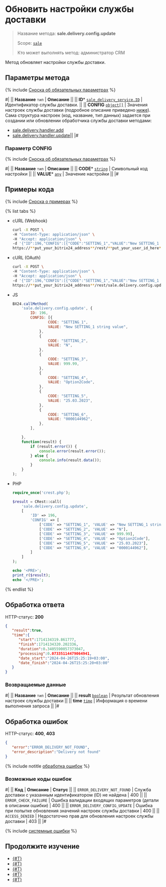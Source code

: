 # Обновить настройки службы доставки

> Название метода: **sale.delivery.config.update**
>
> Scope: [`sale`](../../../scopes/permissions.md)
>
> Кто может выполнять метод: администратор CRM

Метод обновляет настройки службы доставки. 

## Параметры метода

{% include [Сноска об обязательных параметрах](../../../../_includes/required.md) %}

#|
|| **Название**
`тип` | **Описание** ||
|| **ID***
[`sale_delivery_service.ID`](../../data-types.md) | Идентификатор службы доставки.
 ||
|| **CONFIG**
[`object[]`](../../../data-types.md) | Значения настроек службы доставки (подробное описание приведено [ниже](#parametr-config)).
Сама структура настроек (код, название, тип данных) задается при создании или обновлении обработчика службы доставки методами:
- [sale.delivery.handler.add](../handler/sale-delivery-handler-add.md)
- [sale.delivery.handler.update](../handler/sale-delivery-handler-update.md)||
|#

### Параметр CONFIG

{% include [Сноска об обязательных параметрах](../../../../_includes/required.md) %}

#|
|| **Название**
`тип` | **Описание** ||
|| **CODE***
[`string`](../../../data-types.md) | Символьный код настройки ||
|| **VALUE***
[`any`](../../../data-types.md) | Значение настройки ||
|#

## Примеры кода

{% include [Сноска о примерах](../../../../_includes/examples.md) %}

{% list tabs %}

- cURL (Webhook)

    ```bash
    curl -X POST \
    -H "Content-Type: application/json" \
    -H "Accept: application/json" \
    -d '{"ID":196,"CONFIG":[{"CODE":"SETTING_1","VALUE":"New SETTING_1 string value"},{"CODE":"SETTING_2","VALUE":"N"},{"CODE":"SETTING_3","VALUE":999.99},{"CODE":"SETTING_4","VALUE":"Option2Code"},{"CODE":"SETTING_5","VALUE":"25.03.2023"},{"CODE":"SETTING_6","VALUE":"0000144962"}]}' \
    https://**put_your_bitrix24_address**/rest/**put_your_user_id_here**/**put_your_webhook_here**/sale.delivery.config.update
    ```

- cURL (OAuth)

    ```bash
    curl -X POST \
    -H "Content-Type: application/json" \
    -H "Accept: application/json" \
    -d '{"ID":196,"CONFIG":[{"CODE":"SETTING_1","VALUE":"New SETTING_1 string value"},{"CODE":"SETTING_2","VALUE":"N"},{"CODE":"SETTING_3","VALUE":999.99},{"CODE":"SETTING_4","VALUE":"Option2Code"},{"CODE":"SETTING_5","VALUE":"25.03.2023"},{"CODE":"SETTING_6","VALUE":"0000144962"}],"auth":"**put_access_token_here**"}' \
    https://**put_your_bitrix24_address**/rest/sale.delivery.config.update
    ```

- JS

    ```js
    BX24.callMethod(
        'sale.delivery.config.update', {
            ID: 196,
            CONFIG: [{
                    CODE: "SETTING_1",
                    VALUE: "New SETTING_1 string value",
                },
                {
                    CODE: "SETTING_2",
                    VALUE: "N",
                },
                {
                    CODE: "SETTING_3",
                    VALUE: 999.99,
                },
                {
                    CODE: "SETTING_4",
                    VALUE: "Option2Code",
                },
                {
                    CODE: "SETTING_5",
                    VALUE: "25.03.2023",
                },
                {
                    CODE: "SETTING_6",
                    VALUE: "0000144962",
                },
            ],

        },
        function(result) {
            if (result.error()) {
                console.error(result.error());
            } else {
                console.info(result.data());
            }
        }
    );
    ```

- PHP

    ```php
    require_once('crest.php');

    $result = CRest::call(
        'sale.delivery.config.update',
        [
            'ID' => 196,
            'CONFIG' => [
                ['CODE' => "SETTING_1", 'VALUE' => "New SETTING_1 string value"],
                ['CODE' => "SETTING_2", 'VALUE' => "N"],
                ['CODE' => "SETTING_3", 'VALUE' => 999.99],
                ['CODE' => "SETTING_4", 'VALUE' => "Option2Code"],
                ['CODE' => "SETTING_5", 'VALUE' => "25.03.2023"],
                ['CODE' => "SETTING_6", 'VALUE' => "0000144962"],
            ]
        ]
    );

    echo '<PRE>';
    print_r($result);
    echo '</PRE>';
    ```

{% endlist %}

## Обработка ответа

HTTP-статус: **200**

```json
{
   "result":true,
   "time":{
      "start":1714134319.861777,
      "finish":1714134320.202336,
      "duration":0.3405590057373047,
      "processing":0.07335114479064941,
      "date_start":"2024-04-26T15:25:19+03:00",
      "date_finish":"2024-04-26T15:25:20+03:00"
   }
}
```

### Возвращаемые данные

#|
|| **Название**
`тип` | **Описание** ||
|| **result**
[`boolean`](../../../data-types.md) | Результат обновления настроек службы доставки ||
|| **time**
[`time`](../../../data-types.md) | Информация о времени выполнения запроса ||
|#

## Обработка ошибок

HTTP-статус: **400**, **403**

```json
{
   "error":"ERROR_DELIVERY_NOT_FOUND",
   "error_description":"Delivery not found"
}
```

{% include notitle [обработка ошибок](../../../../_includes/error-info.md) %}

### Возможные коды ошибок

#|
|| **Код** | **Описание** | **Статус** ||
|| `ERROR_DELIVERY_NOT_FOUND` | Служба доставки с указанным идентификатором (ID) не найдена | 400 ||
|| `ERROR_CHECK_FAILURE` | Ошибка валидации входящих параметров (детали в описании ошибки) | 400 ||
|| `ERROR_DELIVERY_CONFIG_UPDATE` | Ошибка при попытке обновления значений настроек службы доставки | 400 ||
|| `ACCESS_DENIED` | Недостаточно прав для обновления настроек службы доставки | 403 ||
|#

{% include [системные ошибки](../../../../_includes/system-errors.md) %}

## Продолжите изучение

- [{#T}](./sale-delivery-add.md)
- [{#T}](./sale-delivery-delete.md)
- [{#T}](./sale-delivery-update.md)
- [{#T}](./sale-delivery-config-get.md)
- [{#T}](./sale-delivery-get-list.md)